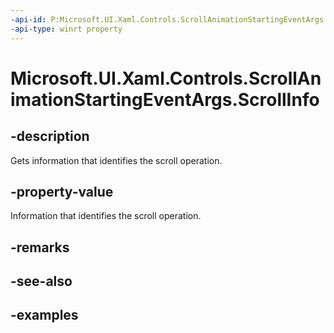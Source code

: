 ```yaml
---
-api-id: P:Microsoft.UI.Xaml.Controls.ScrollAnimationStartingEventArgs.ScrollInfo
-api-type: winrt property
---
```


# Microsoft.UI.Xaml.Controls.ScrollAnimationStartingEventArgs.ScrollInfo

<!--
public Microsoft.UI.Xaml.Controls.ScrollInfo ScrollInfo { get; }
-->

## -description

Gets information that identifies the scroll operation.

## -property-value

Information that identifies the scroll operation.

## -remarks

## -see-also

## -examples

